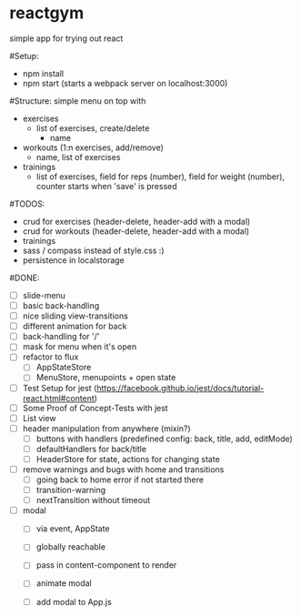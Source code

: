 reactgym
========

simple app for trying out react

#Setup:
* npm install
* npm start (starts a webpack server on localhost:3000)

#Structure:
simple menu on top with
* exercises
    * list of exercises, create/delete
        * name
* workouts (1:n exercises, add/remove)
    * name, list of exercises
* trainings
    * list of exercises, field for reps (number), field for weight (number), counter starts when 'save' is pressed

#TODOS:
* crud for exercises (header-delete, header-add with a modal)
* crud for workouts (header-delete, header-add with a modal)
* trainings
* sass / compass instead of style.css :)
* persistence in localstorage

#DONE:
* [ ] slide-menu
* [ ] basic back-handling
* [ ] nice sliding view-transitions
* [ ] different animation for back
* [ ] back-handling for '/'
* [ ] mask for menu when it's open
* [ ] refactor to flux
    * [ ] AppStateStore
    * [ ] MenuStore, menupoints + open state
* [ ] Test Setup for jest (https://facebook.github.io/jest/docs/tutorial-react.html#content)
* [ ] Some Proof of Concept-Tests with jest
* [ ] List view
* [ ] header manipulation from anywhere (mixin?)
    * [ ] buttons with handlers (predefined config: back, title, add, editMode)
    * [ ] defaultHandlers for back/title
    * [ ] HeaderStore for state, actions for changing state
* [ ] remove warnings and bugs with home and transitions
    * [ ] going back to home error if not started there
    * [ ] transition-warning
    * [ ] nextTransition without timeout
* [ ] modal
    * [ ] via event, AppState
    * [ ] globally reachable
    * [ ] pass in content-component to render
    * [ ] animate modal
    * [ ] add modal to App.js

